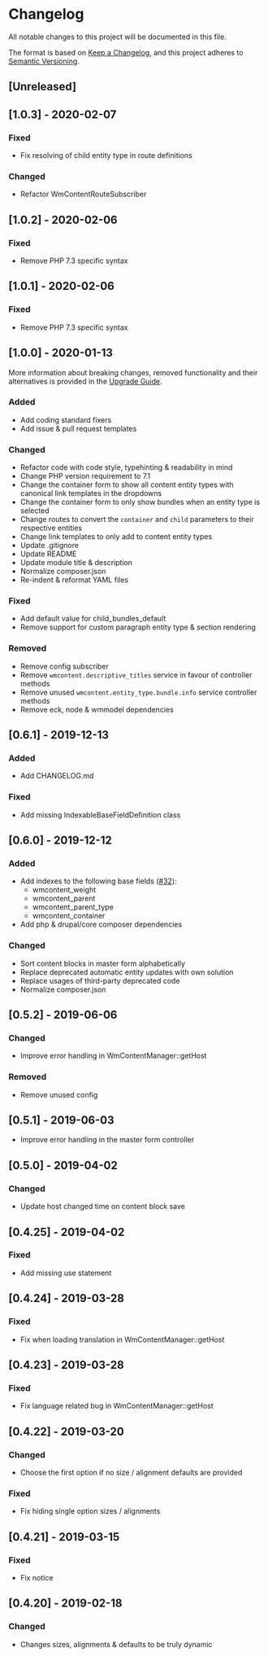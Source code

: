 # Changelog
All notable changes to this project will be documented in this file.

The format is based on [Keep a Changelog](https://keepachangelog.com/en/1.0.0/),
and this project adheres to [Semantic Versioning](https://semver.org/spec/v2.0.0.html).

## [Unreleased]

## [1.0.3] - 2020-02-07
### Fixed
- Fix resolving of child entity type in route definitions

### Changed
- Refactor WmContentRouteSubscriber

## [1.0.2] - 2020-02-06
### Fixed
- Remove PHP 7.3 specific syntax

## [1.0.1] - 2020-02-06
### Fixed
- Remove PHP 7.3 specific syntax

## [1.0.0] - 2020-01-13
More information about breaking changes, removed functionality and their
alternatives is provided in the [Upgrade Guide](UPGRADING.md).

### Added
- Add coding standard fixers
- Add issue & pull request templates

### Changed
- Refactor code with code style, typehinting & readability in mind
- Change PHP version requirement to 7.1
- Change the container form to show all content entity types with
  canonical link templates in the dropdowns
- Change the container form to only show bundles when an entity type is 
  selected
- Change routes to convert the `container` and `child` parameters to
  their respective entities
- Change link templates to only add to content entity types
- Update .gitignore
- Update README
- Update module title & description
- Normalize composer.json
- Re-indent & reformat YAML files

### Fixed
- Add default value for child_bundles_default
- Remove support for custom paragraph entity type & section rendering

### Removed
- Remove config subscriber
- Remove `wmcontent.descriptive_titles` service in favour of controller methods
- Remove unused `wmcontent.entity_type.bundle.info` service
  controller methods
- Remove eck, node & wmmodel dependencies

## [0.6.1] - 2019-12-13
### Added
- Add CHANGELOG.md

### Fixed
- Add missing IndexableBaseFieldDefinition class

## [0.6.0] - 2019-12-12
### Added
- Add indexes to the following base fields
  ([#32](https://github.com/wieni/wmcontent/issues/32)):
  - wmcontent_weight
  - wmcontent_parent
  - wmcontent_parent_type
  - wmcontent_container
- Add php & drupal/core composer dependencies

### Changed
- Sort content blocks in master form alphabetically
- Replace deprecated automatic entity updates with own solution
- Replace usages of third-party deprecated code
- Normalize composer.json

## [0.5.2] - 2019-06-06
### Changed
- Improve error handling in WmContentManager::getHost

### Removed
- Remove unused config

## [0.5.1] - 2019-06-03
- Improve error handling in the master form controller

## [0.5.0] - 2019-04-02
### Changed
- Update host changed time on content block save

## [0.4.25] - 2019-04-02
### Fixed
- Add missing use statement

## [0.4.24] - 2019-03-28
### Fixed
- Fix when loading translation in WmContentManager::getHost

## [0.4.23] - 2019-03-28
### Fixed
- Fix language related bug in WmContentManager::getHost

## [0.4.22] - 2019-03-20
### Changed
- Choose the first option if no size / alignment defaults are provided

### Fixed
- Fix hiding single option sizes / alignments

## [0.4.21] - 2019-03-15
### Fixed
- Fix notice

## [0.4.20] - 2019-02-18
### Changed
- Changes sizes, alignments & defaults to be truly dynamic
